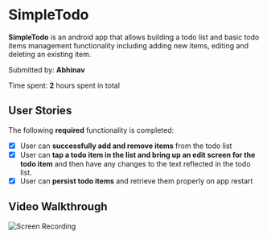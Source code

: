 # SimpleTodo
**SimpleTodo** is an android app that allows building a todo list and basic todo items management functionality including adding new items, editing and deleting an existing item.

Submitted by: **Abhinav**

Time spent: **2** hours spent in total
## User Stories

The following **required** functionality is completed:

* [x] User can **successfully add and remove items** from the todo list
* [x] User can **tap a todo item in the list and bring up an edit screen for the todo item** and then have any changes to the text reflected in the todo list.
* [x] User can **persist todo items** and retrieve them properly on app restart

## Video Walkthrough 
![Screen Recording](output.gif)